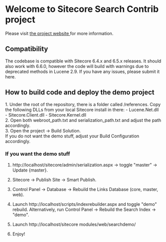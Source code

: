 <h1>Welcome to Sitecore Search Contrib project</h1>
Please visit <a href="http://sitecorian.github.io/SitecoreSearchContrib/"> the project website </a> for more information.
<h2>Compatibility</h2>
The codebase is compatible with Sitecore 6.4.x and 6.5.x releases.
It should also work with 6.6.0, however the code will build with warnings due to deprecated methods in Lucene 2.9.
If you have any issues, please submit it here.
<h2>How to build code and deploy the demo project</h2>
1. Under the root of the repository, there is a folder called /references. Copy the following DLLs from your local Sitecore install in there:
   - Lucene.Net.dll
   - Sitecore.Client.dll
   - Sitecore.Kernel.dll
<br/>
2. Open both webroot_path.txt and serialization_path.txt and adjust the path accordingly.<br/>
3. Open the project -> Build Solution.<br/>
   If you do not want the demo stuff, adjust your Build Configuration accordingly.
<h3>If you want the demo stuff</h3>

1. http://localhost/sitecore/admin/serialization.aspx -> toggle "master" -> Update {master}.

2. Sitecore -> Publish Site -> Smart Publish.

3. Control Panel -> Database -> Rebuild the Links Database (core, master, web).

4. Launch http://localhost/scripts/indexrebuilder.aspx and toggle "demo" rebuild.
   Alternatively, run Control Panel -> Rebuild the Search Index -> "demo".

5. Launch http://localhost/sitecore modules/web/searchdemo/

6. Enjoy!
